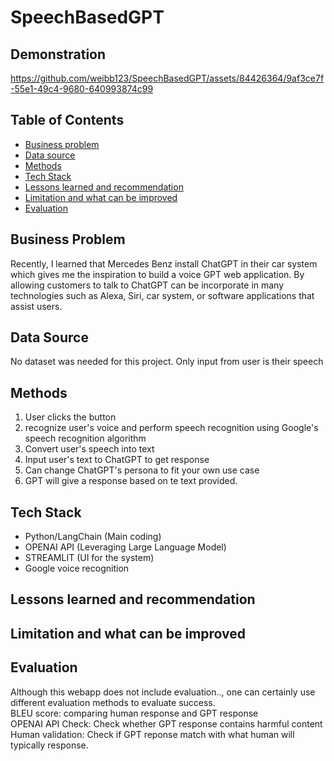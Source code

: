 # SpeechBasedGPT

## Demonstration
https://github.com/weibb123/SpeechBasedGPT/assets/84426364/9af3ce7f-55e1-49c4-9680-640993874c99

## Table of Contents

  - [Business problem](#business-problem)
  - [Data source](#data-source)
  - [Methods](#methods)
  - [Tech Stack](#tech-stack)
  - [Lessons learned and recommendation](#lessons-learned-and-recommendation)
  - [Limitation and what can be improved](#limitation-and-what-can-be-improved)
  - [Evaluation](#Evaluation)

## Business Problem

Recently, I learned that Mercedes Benz install ChatGPT in their car system which gives me the inspiration to build a voice GPT web application. By allowing customers to talk to ChatGPT can be incorporate in many technologies such as Alexa, Siri, car system, or software applications that assist users.

## Data Source
No dataset was needed for this project. Only input from user is their speech

## Methods

  1. User clicks the button
  2. recognize user's voice and perform speech recognition using Google's speech recognition algorithm
  3. Convert user's speech into text
  4. Input user's text to ChatGPT to get response
  5. Can change ChatGPT's persona to fit your own use case
  6. GPT will give a response based on te text provided.

## Tech Stack

- Python/LangChain (Main coding)
- OPENAI API (Leveraging Large Language Model)
- STREAMLIT (UI for the system)
- Google voice recognition

## Lessons learned and recommendation


## Limitation and what can be improved


## Evaluation

Although this webapp does not include evaluation.., one can certainly use different evaluation methods to evaluate success.\
BLEU score: comparing human response and GPT response\
OPENAI API Check: Check whether GPT response contains harmful content\
Human validation: Check if GPT reponse match with what human will typically response.


